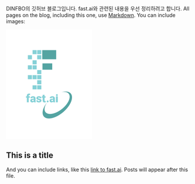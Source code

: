 DINFBO의 깃허브 블로그입니다. fast.ai와 관련된 내용을 우선 정리하려고 합니다.
All pages on the blog, including this one, use [Markdown](https://guides.github.com/features/mastering-markdown/). You can include images:

![Image of fast.ai logo](images/logo.png)

## This is a title

And you can include links, like this [link to fast.ai](https://www.fast.ai). Posts will appear after this file. 
